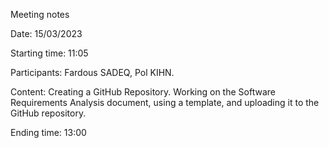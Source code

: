 Meeting notes

Date: 15/03/2023

Starting time: 11:05

Participants: Fardous SADEQ, Pol KIHN.

Content:
Creating a GitHub Repository.
Working on the Software Requirements Analysis document, using a template, and uploading it to the GitHub repository.

Ending time: 13:00
